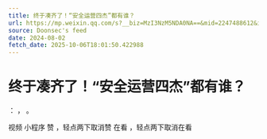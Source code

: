 ```yaml
---
title: 终于凑齐了！“安全运营四杰”都有谁？
url: https://mp.weixin.qq.com/s?__biz=MzI3NzM5NDA0NA==&mid=2247488612&idx=1&sn=bef60d1dab933cbd94ba0018c4603d05
source: Doonsec's feed
date: 2024-08-02
fetch_date: 2025-10-06T18:01:50.422988
---
```


# 终于凑齐了！“安全运营四杰”都有谁？

：
，
。

视频
小程序
赞
，轻点两下取消赞
在看
，轻点两下取消在看